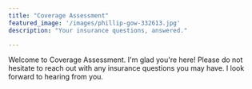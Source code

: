 ```yaml
---
title: "Coverage Assessment"
featured_image: '/images/phillip-gow-332613.jpg'
description: "Your insurance questions, answered."

---
```

Welcome to Coverage Assessment. I'm glad you're here! Please do not hesitate to reach out with any insurance questions you may have. I look forward to hearing from you.
